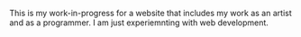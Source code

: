 This is my work-in-progress for a website that includes my work as an artist and as a programmer. I am just experiemnting with web development.
